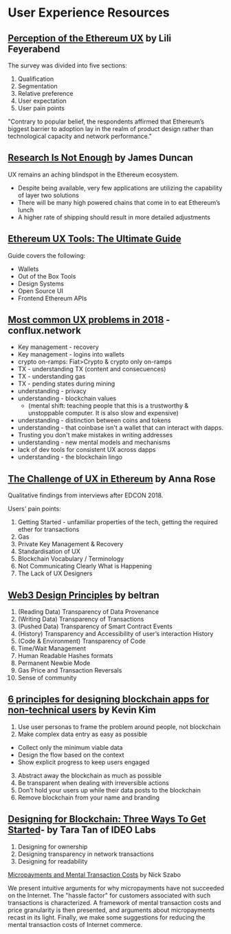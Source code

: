 # User Experience Resources

## [Perception of the Ethereum UX](https://medium.com/metacartel/perception-of-the-ethereum-ux-d39b89da0008) by Lili Feyerabend

The survey was divided into five sections:

1) Qualification
2) Segmentation
3) Relative preference
4) User expectation
5) User pain points

"Contrary to popular belief, the respondents affirmed that Ethereum’s biggest barrier to adoption lay in the realm of product design rather than technological capacity and network performance."

## [Research Is Not Enough](https://hackernoon.com/https-medium-com-okduncan-research-is-not-enough-moreexperiementation-404f69d20e52) by James Duncan

UX remains an aching blindspot in the Ethereum ecosystem.
- Despite being available, very few applications are utilizing the capability of layer two solutions
- There will be many high powered chains that come in to eat Ethereum’s lunch 
- A higher rate of shipping should result in more detailed adjustments

## [Ethereum UX Tools: The Ultimate Guide](https://hackernoon.com/ethereum-ux-tools-the-ultimate-guide-aad1cd2c128)

Guide covers the following:
- Wallets
- Out of the Box Tools
- Design Systems
- Open Source UI
- Frontend Ethereum APIs

## [Most common UX problems in 2018](http://discuss.conflux.network/t/list-most-common-ux-problems-2018-with-links-to-other-conflux-discussions/97) - conflux.network

- Key management - recovery
- Key management - logins into wallets
- crypto on-ramps: Fiat>Crypto & crypto only on-ramps
- TX - understanding TX (content and consecuences)
- TX - understanding gas
- TX - pending states during mining 
- understanding - privacy 
- understanding - blockchain values 
  - (mental shift: teaching people that this is a trustworthy & unstoppable computer. It is also slow and expensive)
- understanding - distinction between coins and tokens 
- understanding - that coinbase isn't a wallet that can interact with dapps.
- Trusting you don't make mistakes in writing addresses 
- understanding - new mental models and mechanisms
- lack of dev tools for consistent UX across dapps
- understanding - the blockchain lingo

## [The Challenge of UX in Ethereum](https://medium.com/ecf-review/challenge-of-ux-in-ethereum-122e1a33688d) by Anna Rose

Qualitative findings from interviews after EDCON 2018. 

Users' pain points: 
1. Getting Started - unfamiliar properties of the tech, getting the required ether for transactions
2. Gas
3. Private Key Management & Recovery
4. Standardisation of UX
5. Blockchain Vocabulary / Terminology
6. Not Communicating Clearly What is Happening
7. The Lack of UX Designers

## [Web3 Design Principles](https://medium.com/@lyricalpolymath/web3-design-principles-f21db2f240c1) by beltran

1. (Reading Data) Transparency of Data Provenance  
2. (Writing Data) Transparency of Transactions  
3. (Pushed Data) Transparency of Smart Contract Events  
4. (History) Transparency and Accessibility of user’s interaction History  
5. (Code & Environment) Transparency of Code  
6. Time/Wait Management  
7. Human Readable Hashes formats  
8. Permanent Newbie Mode  
9. Gas Price and Transaction Reversals  
10. Sense of community  

## [6 principles for designing blockchain apps for non-technical users](https://hackernoon.com/6-principles-for-designing-dapps-for-regular-people-from-a-consensus-18-hackathon-winner-134cdb881cc1) by Kevin Kim

1. Use user personas to frame the problem around people, not blockchain
2. Make complex data entry as easy as possible
- Collect only the minimum viable data
- Design the flow based on the context
- Show explicit progress to keep users engaged
3. Abstract away the blockchain as much as possible
4. Be transparent when dealing with irreversible actions
5. Don’t hold your users up while their data posts to the blockchain
6. Remove blockchain from your name and branding

## [Designing for Blockchain: Three Ways To Get Started](https://www.ideo.com/blog/designing-for-blockchain-three-ways-to-get-started)- by Tara Tan of IDEO Labs

1. Designing for ownership
2. Designing transparency in network transactions
3. Designing for readability

[Micropayments and Mental Transaction Costs](https://nakamotoinstitute.org/static/docs/micropayments-and-mental-transaction-costs.pdf) by Nick Szabo

We present intuitive arguments for why micropayments have not succeeded
on the Internet. The "hassle factor" for customers associated with such transactions
is characterized. A framework of mental transaction costs and price
granularity is then presented, and arguments about micropayments recast in its
light. Finally, we make some suggestions for reducing the mental transaction
costs of Internet commerce.
